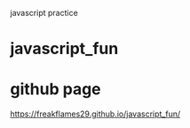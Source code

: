 javascript practice
# javascript_fun

# github page
https://freakflames29.github.io/javascript_fun/
